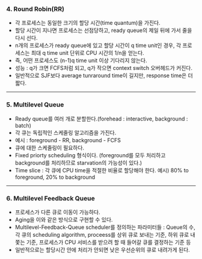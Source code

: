 ### 4. Round Robin(RR)
- 각 프로세스는 동일한 크기의 할당 시간(time quantum)을 가진다.
- 할당 시간이 지나면 프로세스는 선점당하고, ready queue의 제일 뒤에 가서 줄을 다시 선다.
- n개의 프로세스가 ready queue에 있고 할당 시간이 q time unit인 경우, 각 프로세스는 최대 q time unit 단위로 CPU 시간의 1/n을 얻는다.
- 즉, 어떤 프로세스도 (n-1)q time unit 이상 기다리지 않는다.
- 성능 : q가 크면 FCFS처럼 되고, q가 작으면 context switch 오버헤드가 커진다.
- 일반적으로 SJF보다 average tunraround time이 길지만, response time은 더 짧다.
***
### 5. Multilevel Queue
- Ready queue를 여러 개로 분할한다.(forehead : interactive, background : batch)
- 각 큐는 독립적인 스케줄링 알고리즘을 가진다.
- 예시 : foreground - RR, background - FCFS
- 큐에 대한 스케줄링이 필요하다.
- Fixed priorty scheduling 형식이다. (foreground를 모두 처리하고 background를 처리하므로 starvation의 가능성이 있다.)
- Time slice : 각 큐에 CPU time을 적절한 비율로 할당해야 한다. 예시) 80% to foreground, 20% to background
***
### 6. Multilevel Feedback Queue
- 프로세스가 다른 큐로 이동이 가능하다.
- Aging을 이와 같은 방식으로 구현할 수 있다.
- Multilevel-Feedback-Queue scheduler를 정의하는 파라미터들 : Queue의 수, 각 큐의 scheduling algorithm, proceess를 상위 큐로 보내는 기준, 하위 큐로 내쫓는 기준, 프로세스가 CPU 서비스를 받으려 할 때 들어갈 큐를 결정하는 기준 등
- 일반적으로는 할당시간 안에 처리가 안되면 낮은 우선순위의 큐로 내려가게 된다.
